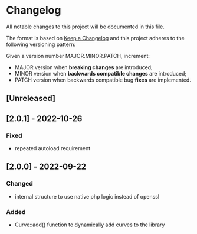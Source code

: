 # Changelog

All notable changes to this project will be documented in this file.

The format is based on [Keep a Changelog](https://keepachangelog.com/en/1.0.0/)
and this project adheres to the following versioning pattern:

Given a version number MAJOR.MINOR.PATCH, increment:

- MAJOR version when **breaking changes** are introduced;
- MINOR version when **backwards compatible changes** are introduced;
- PATCH version when backwards compatible bug **fixes** are implemented.


## [Unreleased]

## [2.0.1] - 2022-10-26
### Fixed
- repeated autoload requirement

## [2.0.0] - 2022-09-22
### Changed
- internal structure to use native php logic instead of openssl
### Added
- Curve::add() function to dynamically add curves to the library
